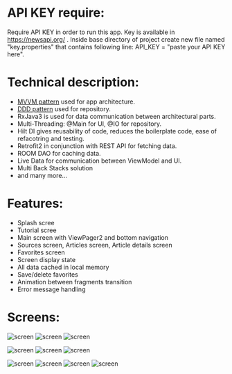 # API KEY require:
Require API KEY in order to run this app. Key is available in https://newsapi.org/ . Inside base directory of project create new file named "key.properties" that contains following line: API_KEY = "paste your API KEY here".

# Technical description:
* [MVVM pattern](https://developer.android.com/jetpack/guide#overview) used for app architecture.
* [DDD pattern](https://proandroiddev.com/the-real-repository-pattern-in-android-efba8662b754) used for repository.
* RxJava3 is used for data communication between architectural parts.
* Multi-Threading: @Main for UI, @IO for repository.
* Hilt DI gives reusability of code, reduces the boilerplate code, ease of refacotring and testing.
* Retrofit2 in conjunction with REST API for fetching data.
* ROOM DAO for caching data.
* Live Data for communication between ViewModel and UI.
* Multi Back Stacks solution
* and many more...

# Features:
*	Splash scree
*	Tutorial scree
*	Main screen with ViewPager2 and bottom navigation
*	Sources screen, Articles screen, Article details screen
*	Favorites screen
*	Screen display state
*	All data cached in local memory
*	Save/delete favorites
*	Animation between fragments transition
*	Error message handling

# Screens:
![screen](splash_screen.png)
![screen](tutorial_screen2.png)
![screen](tutorial_screen3.png)

![screen](sources_screen.png)
![screen](articles_screen.png)
![screen](article_details_screen.png)

![screen](favorites_screen_empty.png)
![screen](favorites_screen.png)
![screen](about_screen.png)
![screen](notification_screen.png)
